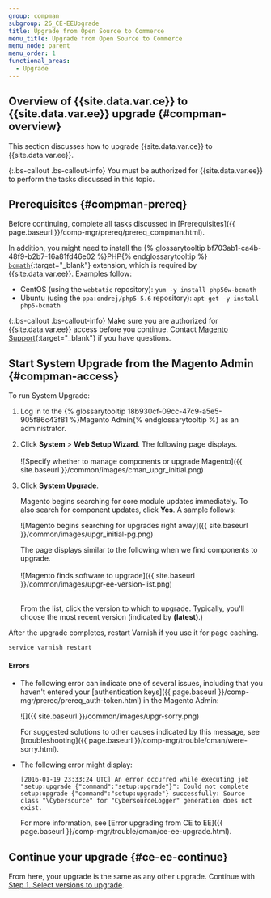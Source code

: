 ```yaml
---
group: compman
subgroup: 26_CE-EEUpgrade
title: Upgrade from Open Source to Commerce
menu_title: Upgrade from Open Source to Commerce
menu_node: parent
menu_order: 1
functional_areas:
  - Upgrade
---
```


## Overview of {{site.data.var.ce}} to {{site.data.var.ee}} upgrade {#compman-overview}

This section discusses how to upgrade {{site.data.var.ce}} to {{site.data.var.ee}}.

{:.bs-callout .bs-callout-info}
You must be authorized for {{site.data.var.ee}} to perform the tasks discussed in this topic.

## Prerequisites {#compman-prereq}

Before continuing, complete all tasks discussed in [Prerequisites]({{ page.baseurl }}/comp-mgr/prereq/prereq_compman.html).

In addition, you might need to install the {% glossarytooltip bf703ab1-ca4b-48f9-b2b7-16a81fd46e02 %}PHP{% endglossarytooltip %} [`bcmath`](http://php.net/manual/en/book.bc.php){:target="&#95;blank"} extension, which is required by {{site.data.var.ee}}. Examples follow:

*	CentOS (using the `webtatic` repository): `yum -y install php56w-bcmath`
*	Ubuntu (using the `ppa:ondrej/php5-5.6` repository): `apt-get -y install php5-bcmath`

{:.bs-callout .bs-callout-info}
Make sure you are authorized for {{site.data.var.ee}} access before you continue. Contact [Magento Support](http://support.magentocommerce.com){:target="&#95;blank"} if you have questions.

## Start System Upgrade from the Magento Admin {#compman-access}

To run System Upgrade:

1.	Log in to the {% glossarytooltip 18b930cf-09cc-47c9-a5e5-905f86c43f81 %}Magento Admin{% endglossarytooltip %} as an administrator.
2.	Click **System** > **Web Setup Wizard**.
	The following page displays.<br><br>
	![Specify whether to manage components or upgrade Magento]({{ site.baseurl }}/common/images/cman_upgr_initial.png)
3.	Click **System Upgrade**.

	Magento begins searching for core module updates immediately. To also search for component updates, click **Yes**. A sample follows:

	![Magento begins searching for upgrades right away]({{ site.baseurl }}/common/images/upgr_initial-pg.png)

	The page displays similar to the following when we find components to upgrade.<br><br>
	![Magento finds software to upgrade]({{ site.baseurl }}/common/images/upgr-ee-version-list.png)<br><br>

	From the list, click the version to which to upgrade. Typically, you'll choose the most recent version (indicated by **(latest)**.)

After the upgrade completes, restart Varnish if you use it for page caching.

	service varnish restart

#### Errors

*	The following error can indicate one of several issues, including that you haven't entered your [authentication keys]({{ page.baseurl }}/comp-mgr/prereq/prereq_auth-token.html) in the Magento Admin:

	![]({{ site.baseurl }}/common/images/upgr-sorry.png)

	For suggested solutions to other causes indicated by this message, see [troubleshooting]({{ page.baseurl }}/comp-mgr/trouble/cman/were-sorry.html).

*	The following error might display:

		[2016-01-19 23:33:24 UTC] An error occurred while executing job 
		"setup:upgrade {"command":"setup:upgrade"}": Could not complete 
		setup:upgrade {"command":"setup:upgrade"} successfully: Source 
		class "\Cybersource" for "CybersourceLogger" generation does not exist.

	For more information, see [Error upgrading from CE to EE]({{ page.baseurl }}/comp-mgr/trouble/cman/ce-ee-upgrade.html).

## Continue your upgrade {#ce-ee-continue}

From here, your upgrade is the same as any other upgrade. Continue with <a href="{{ page.baseurl }}/comp-mgr/upgrader/upgrade-main-pg.html">Step 1. Select versions to upgrade</a>.
